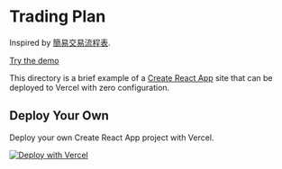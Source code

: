 # Trading Plan

Inspired by [簡易交易流程表](https://themarketmemo.com/tradingchecklist/).

[Try the demo](https://trading-plan-theta.vercel.app/)

This directory is a brief example of a [Create React App](https://github.com/facebook/create-react-app) site that can be deployed to Vercel with zero configuration.

## Deploy Your Own

Deploy your own Create React App project with Vercel.

[![Deploy with Vercel](https://vercel.com/button)](https://vercel.com/new/clone?repository-url=https://github.com/vercel/vercel/tree/main/examples/create-react-app&template=create-react-app)
